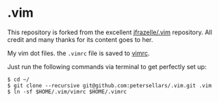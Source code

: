 .vim
====

This repository is forked from the excellent [jfrazelle/.vim](https://github.com/jfrazelle/.vim) repository. All credit and many thanks for its content goes to her.

My vim dot files. the `.vimrc` file is saved to [vimrc](https://github.com/petersellars/.vim/blob/master/vimrc).

Just run the following commands via terminal to get perfectly set up:

```console
$ cd ~/
$ git clone --recursive git@github.com:petersellars/.vim.git .vim
$ ln -sf $HOME/.vim/vimrc $HOME/.vimrc
```
